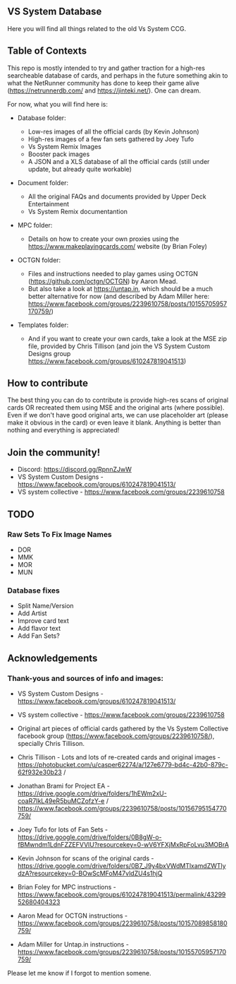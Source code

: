 ## VS System Database
Here you will find all things related to the old Vs System CCG.

## Table of Contexts

This repo is mostly intended to try and gather traction for a high-res searcheable database of cards, and perhaps in the future something akin to what the NetRunner community has done to keep their game alive (https://netrunnerdb.com/ and https://jinteki.net/). One can dream.

For now, what you will find here is:

 * Database folder:

     - Low-res images of all the official cards (by Kevin Johnson)
     - High-res images of a few fan sets gathered by Joey Tufo
     - Vs System Remix Images
     - Booster pack images
     - A JSON and a XLS database of all the official cards (still under update, but already quite workable)
 
* Document folder:
     - All the original FAQs and documents provided by Upper Deck Entertainment
     - Vs System Remix documentantion

* MPC folder:
     - Details on how to create your own proxies using the https://www.makeplayingcards.com/ website (by Brian Foley)

* OCTGN folder:
     - Files and instructions needed to play games using OCTGN (https://github.com/octgn/OCTGN) by Aaron Mead.
     - But also take a look at https://untap.in, which should be a much better alternative for now (and described by Adam Miller here: https://www.facebook.com/groups/2239610758/posts/10155705957170759/)

* Templates folder:
     - And if you want to create your own cards, take a look at the MSE zip file, provided by Chris Tillison (and join the VS System Custom Designs group https://www.facebook.com/groups/610247819041513)

## How to contribute

The best thing you can do to contribute is provide high-res scans of original cards OR recreated them using MSE and the original arts (where possible). Even if we don't have good original arts, we can use placeholder art (please make it obvious in the card) or even leave it blank. Anything is better than nothing and everything is appreciated!

## Join the community!

 - Discord: https://discord.gg/RpnnZJwW
 - VS System Custom Designs - https://www.facebook.com/groups/610247819041513/
 - VS system collective - https://www.facebook.com/groups/2239610758


## TODO

### Raw Sets To Fix Image Names

 - DOR
 - MMK
 - MOR
 - MUN

### Database fixes
 - Split Name/Version
 - Add Artist
 - Improve card text
 - Add flavor text
 - Add Fan Sets?


## Acknowledgements

### Thank-yous and sources of info and images:

- VS System Custom Designs - https://www.facebook.com/groups/610247819041513/
- VS system collective - https://www.facebook.com/groups/2239610758

- Original art pieces of official cards gathered by the Vs System Collective facebook group (https://www.facebook.com/groups/2239610758/), specially Chris Tillison.
- Chris Tillison - Lots and lots of re-created cards and original images - https://photobucket.com/u/casper62274/a/127e6779-bd4c-42b0-879c-62f932e30b23 / 
- Jonathan Brami for Project EA - https://drive.google.com/drive/folders/1hEWm2xU-coaR7IkL49eR5buMCZofzY-e / https://www.facebook.com/groups/2239610758/posts/10156795154770759/
- Joey Tufo for lots of Fan Sets - https://drive.google.com/drive/folders/0B8gW-o-fBMwndm1LdnFZZEFVVlU?resourcekey=0-wV6YFXjMxRpFoLvu3MOBrA
- Kevin Johnson for scans of the original cards - https://drive.google.com/drive/folders/0B7_J9y4bxVWdMTlxamdZWTlydzA?resourcekey=0-BOwScMFoM47vldZU4s1hjQ
- Brian Foley for MPC instructions - https://www.facebook.com/groups/610247819041513/permalink/4329952680404323
- Aaron Mead for OCTGN instructions - https://www.facebook.com/groups/2239610758/posts/10157089858180759/
- Adam Miller for Untap.in instructions - https://www.facebook.com/groups/2239610758/posts/10155705957170759/

Please let me know if I forgot to mention somene.
